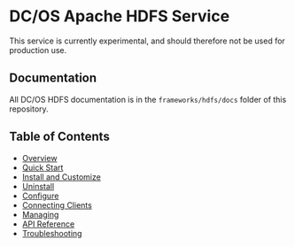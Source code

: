 # DC/OS Apache HDFS Service 
This service is currently experimental, and should therefore not be used for production use.

## Documentation
All DC/OS HDFS documentation is in the `frameworks/hdfs/docs` folder of this repository.

## Table of Contents

- [Overview](docs/index.md)
- [Quick Start](docs/quick-star.md)
- [Install and Customize](docs/install.md)
- [Uninstall](docs/uninstall.md)
- [Configure](docs/configure.md)
- [Connecting Clients](docs/connecting-clients.md)
- [Managing](docs/managing.md)
- [API Reference](docs/api-reference.md)
- [Troubleshooting](docs/troubleshooting.md)
